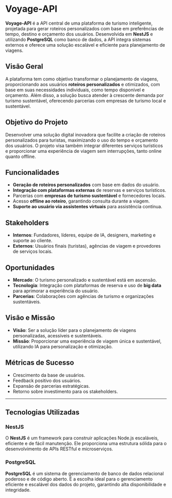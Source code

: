# Voyage-API

**Voyage-API** é a API central de uma plataforma de turismo inteligente, projetada para gerar roteiros personalizados com base em preferências de tempo, destino e orçamento dos usuários. Desenvolvida em **NestJS** e utilizando **PostgreSQL** como banco de dados, a API integra sistemas externos e oferece uma solução escalável e eficiente para planejamento de viagens.

## Visão Geral

A plataforma tem como objetivo transformar o planejamento de viagens, proporcionando aos usuários **roteiros personalizados** e otimizados, com base em suas necessidades individuais, como tempo disponível e orçamento. Além disso, a solução busca atender à crescente demanda por turismo sustentável, oferecendo parcerias com empresas de turismo local e sustentável.

## Objetivo do Projeto

Desenvolver uma solução digital inovadora que facilite a criação de roteiros personalizados para turistas, maximizando o uso do tempo e orçamento dos usuários. O projeto visa também integrar diferentes serviços turísticos e proporcionar uma experiência de viagem sem interrupções, tanto online quanto offline.

## Funcionalidades

- **Geração de roteiros personalizados** com base em dados do usuário.
- **Integração com plataformas externas** de reservas e serviços turísticos.
- Parcerias com **empresas de turismo sustentável** e fornecedores locais.
- Acesso **offline ao roteiro**, garantindo consulta durante a viagem.
- **Suporte ao usuário via assistentes virtuais** para assistência contínua.

## Stakeholders

- **Internos**: Fundadores, líderes, equipe de IA, designers, marketing e suporte ao cliente.
- **Externos**: Usuários finais (turistas), agências de viagem e provedores de serviços locais.

## Oportunidades

- **Mercado**: O turismo personalizado e sustentável está em ascensão.
- **Tecnologia**: Integração com plataformas de reserva e uso de **big data** para aprimorar a experiência do usuário.
- **Parcerias**: Colaborações com agências de turismo e organizações sustentáveis.

## Visão e Missão

- **Visão**: Ser a solução líder para o planejamento de viagens personalizadas, acessíveis e sustentáveis.
- **Missão**: Proporcionar uma experiência de viagem única e sustentável, utilizando IA para personalização e otimização.

## Métricas de Sucesso

- Crescimento da base de usuários.
- Feedback positivo dos usuários.
- Expansão de parcerias estratégicas.
- Retorno sobre investimento para os stakeholders.

---

## Tecnologias Utilizadas

### NestJS

O **NestJS** é um framework para construir aplicações Node.js escaláveis, eficiente e de fácil manutenção. Ele proporciona uma estrutura sólida para o desenvolvimento de APIs RESTful e microserviços.

### PostgreSQL

**PostgreSQL** é um sistema de gerenciamento de banco de dados relacional poderoso e de código aberto. É a escolha ideal para o gerenciamento eficiente e escalável dos dados do projeto, garantindo alta disponibilidade e integridade.
